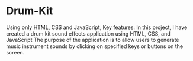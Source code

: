 # Drum-Kit
Using only HTML, CSS and JavaScript, Key features: In this project, I have created a drum kit sound effects application using HTML, CSS, and JavaScript The purpose of the application is to allow users to generate music instrument sounds by clicking on specified keys or buttons on the screen.
